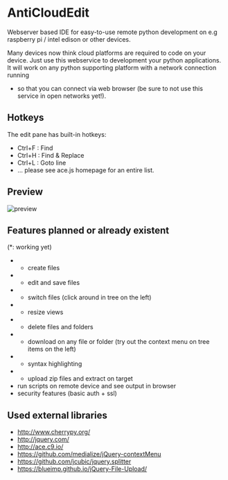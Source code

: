 # AntiCloudEdit
Webserver based IDE for easy-to-use remote python development on e.g raspberry pi / intel edison or other devices.

Many devices now think cloud platforms are required to code on your device.
Just use this webservice to development your python applications.
It will work on any python supporting platform with a network connection running
- so that you can connect via web browser (be sure to not use this service in open networks yet!).

## Hotkeys
The edit pane has built-in hotkeys:
- Ctrl+F : Find
- Ctrl+H : Find & Replace
- Ctrl+L : Goto line
- ... please see ace.js homepage for an entire list.

## Preview
![preview](http://www.icetruck.de/0/pics/anticloudedit.png)

## Features planned or already existent
(*: working yet)
- * create files
- * edit and save files
- * switch files (click around in tree on the left)
- * resize views
- * delete files and folders
- * download on any file or folder (try out the context menu on tree items on the left)
- * syntax highlighting
- * upload zip files and extract on target
- run scripts on remote device and see output in browser
- security features (basic auth + ssl)

## Used external libraries
- http://www.cherrypy.org/
- http://jquery.com/
- http://ace.c9.io/
- https://github.com/medialize/jQuery-contextMenu
- https://github.com/jcubic/jquery.splitter
- https://blueimp.github.io/jQuery-File-Upload/
